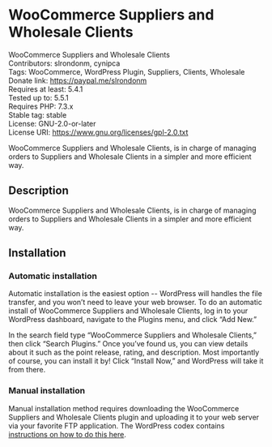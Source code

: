 # WooCommerce Suppliers and Wholesale Clients

WooCommerce Suppliers and Wholesale Clients  
Contributors: slrondonm, cynipca  
Tags: WooCommerce, WordPress Plugin, Suppliers, Clients, Wholesale  
Donate link: https://paypal.me/slrondonm  
Requires at least: 5.4.1  
Tested up to: 5.5.1  
Requires PHP: 7.3.x  
Stable tag: stable  
License: GNU-2.0-or-later  
License URI: https://www.gnu.org/licenses/gpl-2.0.txt  

WooCommerce Suppliers and Wholesale Clients, is in charge of managing orders to Suppliers and Wholesale Clients in a simpler and more efficient way.

## Description

WooCommerce Suppliers and Wholesale Clients, is in charge of managing orders to Suppliers and Wholesale Clients in a simpler and more efficient way.

## Installation

### Automatic installation

Automatic installation is the easiest option -- WordPress will handles the file transfer, and you won’t need to leave your web browser. To do an automatic install of WooCommerce Suppliers and Wholesale Clients, log in to your WordPress dashboard, navigate to the Plugins menu, and click “Add New.”
 
In the search field type “WooCommerce Suppliers and Wholesale Clients,” then click “Search Plugins.” Once you’ve found us,  you can view details about it such as the point release, rating, and description. Most importantly of course, you can install it by! Click “Install Now,” and WordPress will take it from there.

### Manual installation

Manual installation method requires downloading the WooCommerce Suppliers and Wholesale Clients plugin and uploading it to your web server via your favorite FTP application. The WordPress codex contains [instructions on how to do this here](https://wordpress.org/support/article/managing-plugins/#manual-plugin-installation).